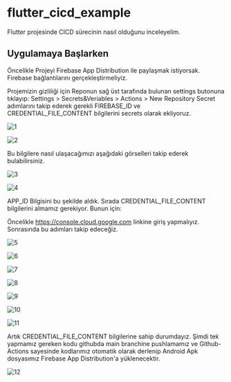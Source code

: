 # flutter_cicd_example

Flutter projesinde CICD sürecinin nasıl olduğunu inceleyelim.

## Uygulamaya Başlarken

Öncelikle Projeyi Firebase App Distribution ile paylaşmak istiyorsak. Firebase bağlantılarını gerçekleştirmeliyiz.

Projemizin gizliliği için Reponun sağ üst tarafında bulunan settings butonuna tıklayıp: Settings > Secrets&Veriables > Actions > New Repository Secret adımlarını takip ederek gerekli FIREBASE_ID ve CREDENTIAL_FILE_CONTENT bilgilerini secrets olarak ekliyoruz.

![1](https://github.com/turedioglu/flutter-CICD-App-Distribution-For-Android/assets/32618134/a6d50483-cf53-4897-80ed-c4b1276cd7a6)

![2](https://github.com/turedioglu/flutter-CICD-App-Distribution-For-Android/assets/32618134/6045d868-36e2-473b-a6bd-a06dd21fe3c5)


Bu bilgilere nasıl ulaşacağımızı aşağıdaki görselleri takip ederek bulabilirsiniz.

![3](https://github.com/turedioglu/flutter-CICD-App-Distribution-For-Android/assets/32618134/c45d03da-850f-487b-8fb2-31972f80fe18)

![4](https://github.com/turedioglu/flutter-CICD-App-Distribution-For-Android/assets/32618134/48372ef7-4356-4d45-b265-8b6048eee126)

APP_ID Bilgisini bu şekilde aldık. Sırada CREDENTIAL_FILE_CONTENT bilgilerini almamız gerekiyor. Bunun için:

Öncelikle https://console.cloud.google.com linkine giriş yapmalıyız. Sonrasında bu adımları takip edeceğiz.

![5](https://github.com/turedioglu/flutter-CICD-App-Distribution-For-Android/assets/32618134/c94c5ad9-b8a1-4449-a286-a1b078f0b950)

![6](https://github.com/turedioglu/flutter-CICD-App-Distribution-For-Android/assets/32618134/88bee6ea-e057-4a40-8b0a-6f1245b41d55)

![7](https://github.com/turedioglu/flutter-CICD-App-Distribution-For-Android/assets/32618134/c2f2ac8f-40b9-4bee-9690-05fef63f6bf2)

![8](https://github.com/turedioglu/flutter-CICD-App-Distribution-For-Android/assets/32618134/297f3db1-8447-400f-aa41-ea552a394378)

![9](https://github.com/turedioglu/flutter-CICD-App-Distribution-For-Android/assets/32618134/37f07b5a-2494-412f-a0af-71d300f0fbf9)

![10](https://github.com/turedioglu/flutter-CICD-App-Distribution-For-Android/assets/32618134/1f845933-fcaa-4528-8b3f-c318c1a0983c)

![11](https://github.com/turedioglu/flutter-CICD-App-Distribution-For-Android/assets/32618134/2f53e16f-6a2d-4fb9-acc8-4f36fcd2d717)

Artık CREDENTIAL_FILE_CONTENT bilgilerine sahip durumdayız. Şimdi tek yapmamız gereken kodu githubda main branchine pushlamamız ve Github-Actions sayesinde kodlarımız otomatik olarak derlenip Android Apk dosyasımız Firebase App Distribution'a yüklenecektir. 

![12](https://github.com/turedioglu/flutter-CICD-App-Distribution-For-Android/assets/32618134/c58e7ded-16f3-4fb7-8489-b60fd944a727)



